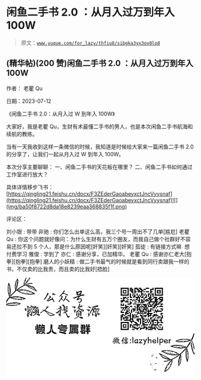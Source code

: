 # 闲鱼二手书 2.0 ：从月入过万到年入 100W

> 原文：[`www.yuque.com/for_lazy/thfiu8/sibgka3yx3ov0lo8`](https://www.yuque.com/for_lazy/thfiu8/sibgka3yx3ov0lo8)



## (精华帖)(200 赞)闲鱼二手书 2.0 ：从月入过万到年入 100W 

作者： 老瞿 Qu 

日期：2023-07-12 

《闲鱼二手书 2.0：从月入过 W 到年入 100W》 

大家好，我是老瞿 Qu，生财有术最懂二手书的男人，也是本次闲鱼二手书航海和续航的教练。 

当有一天我收到这样一条微信的时候，我知道是时候给大家来一篇闲鱼二手书 2.0 的分享了，让我们一起从月入过 W 到年入 100W。 

本次分享主要聊聊： 一、闲鱼二手书的天花板在哪里？ 二、闲鱼二手书如何通过工作室进行放大？ 

具体详情移步飞书： [https://qingling21.feishu.cn/docx/F3ZEderGaoabeyxctJncVyysnaf](https://qingling21.feishu.cn/docx/F3ZEderGaoabeyxctJncVyysnaf)![](img/ba50f8722d8da18e8239eaa368835f1f.png) 

评论区： 

刘小银 : 带带 非驰 : 你们怎么出单这么高，我三个号一周出不了几单[尴尬] 老瞿 Qu : 你这个问题就好像问：为什么生财有五万个圈友，而我自己做个社群好不容易还拉不到 5 个人，那是什么原因呢[奸笑][奸笑][奸笑] 孤徒 : 有链接方式嘛  想付费学习 雅俊 : 学到了 亦仁 : 感谢分享，已加精华。 老瞿 Qu : 感谢亦仁老大[抱拳][抱拳][抱拳] 磨人的小妖精 : 做二手书最气的时候就是看到同行卖跟我一样的书，不仅卖的比我贵，而且卖的比我好[捂脸] 

![](img/894d30a529e7c37bcd3392323c99941c.png)  